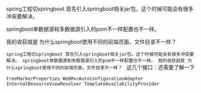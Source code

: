 spring工程切springboot 首先引入springboot相关jar包，这个时候可能会有很多冲突要解决。

springboot单数据源和多数据源引入的pom不一样配置也不一样。

我的收获就是 为什么springboot使用不同的前端页面，文件目录不一样？


`spring工程切springboot 首先引入springboot相关jar包，这个时候可能会有很多冲突要解决。
   springboot单数据源和多数据源引入的pom不一样配置也不一样。
   我的收获就是 为什么springboot使用不同的前端页面，文件目录不一样？
 `
 这几个接口：还需要了解一下
 
 `FreeMarkerProperties
  WebMvcAutoConfigurationAdapter
  InternalResourceViewResolver
  TemplateAvailabilityProvider`

 